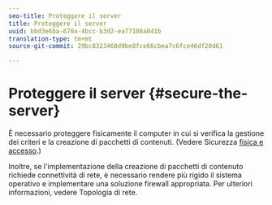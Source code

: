 ```yaml
---
seo-title: Proteggere il server
title: Proteggere il server
uuid: bbd3e6ba-670a-4bcc-b3d2-ea77108a841b
translation-type: tm+mt
source-git-commit: 29bc8323460d9be0fce66cbea7c6fce46df20d61

---
```



# Proteggere il server {#secure-the-server}

È necessario proteggere fisicamente il computer in cui si verifica la gestione dei criteri e la creazione di pacchetti di contenuti. (Vedere Sicurezza [fisica e accesso](../../aaxs-secure-deployment-guidelines/physical-sec-and-access.md).)

Inoltre, se l&#39;implementazione della creazione di pacchetti di contenuto richiede connettività di rete, è necessario rendere più rigido il sistema operativo e implementare una soluzione firewall appropriata. Per ulteriori informazioni, vedere Topologia [](../../aaxs-secure-deployment-guidelines/overview/network-topology.md)di rete.
